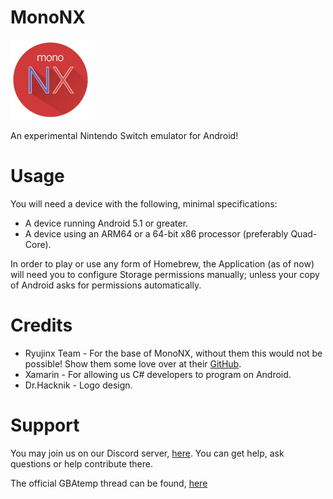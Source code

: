 # MonoNX
![ILogo](Common/Images/MonoNXRound128.png)

An experimental Nintendo Switch emulator for Android!

# Usage

You will need a device with the following, minimal specifications: 
* A device running Android 5.1 or greater.
* A device using an ARM64 or a 64-bit x86 processor (preferably Quad-Core).

In order to play or use any form of Homebrew, the Application (as of now) will need you to configure Storage permissions manually; unless your copy of Android asks for permissions automatically.

# Credits
* Ryujinx Team - For the base of MonoNX, without them this would not be possible! Show them some love over at their [GitHub](https://github.com/Ryujinx/Ryujinx).
* Xamarin - For allowing us C# developers to program on Android.
* Dr.Hacknik - Logo design.

# Support 
You may join us on our Discord server, [here](https://discord.gg/XnbXNQM). You can get help, ask questions or help contribute there.

The official GBAtemp thread can be found, [here](https://gbatemp.net/threads/mononx-an-experimental-nintendo-switch-emulator-for-android.531427/)

